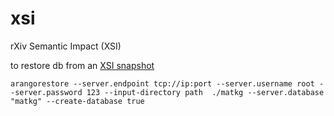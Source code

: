 # xsi
rXiv Semantic Impact (XSI)


to restore db from an [XSI snapshot](https://zenodo.org/records/14866949)

```shell
arangorestore --server.endpoint tcp://ip:port --server.username root --server.password 123 --input-directory path  ./matkg --server.database "matkg" --create-database true
```
